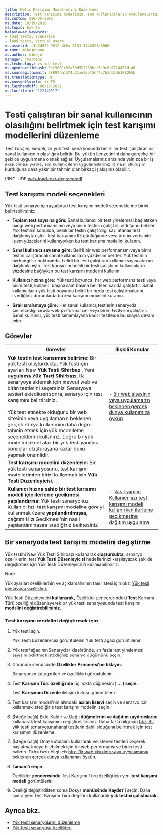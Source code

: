 ```yaml
---
title: Metin Karışımı Modellerini Düzenleme
description: Test karışımı modelinin, son kullanıcıların uygulamalarınız ile nasıl etkileşime geçmeleri hakkında daha yakından bilgi veren çeşitli iş akışlarına sahip olmak için nasıl olanaklı olduğunu öğrenin.
ms.custom: SEO-VS-2020
ms.date: 10/19/2016
ms.topic: how-to
helpviewer_keywords:
- load tests, scenarios
- load tests, virtual users
ms.assetid: e3b7d952-9012-400a-8131-3444390a6066
author: mikejo5000
ms.author: mikejo
manager: jmartens
ms.technology: vs-ide-test
ms.openlocfilehash: 6bf9001d07a56d521283bcd5e9c6b7774437df48
ms.sourcegitcommit: 68897da7d74c31ae1ebf5d47c7b5ddc9b108265b
ms.translationtype: MT
ms.contentlocale: tr-TR
ms.lasthandoff: 08/13/2021
ms.locfileid: "122140017"
---
```

# <a name="edit-test-mix-models-to-specify-the-probability-of-a-virtual-user-running-a-test"></a>Testi çalıştıran bir sanal kullanıcının olasılığını belirtmek için test karışımı modellerini düzenleme

Test *karışımı modeli,* bir yük testi senaryosunda belirli bir testi çalıştıran bir sanal kullanıcının olasılığını belirtir. Bu, yükün benzetimini daha gerçekçi bir şekilde uygulamana olanak sağlar. Uygulamalarınız arasında yalnızca bir iş akışı olması yerine, son kullanıcıların uygulamalarınız ile nasıl etkileşim kurduğuna daha yakın bir tahmin olan birkaç iş akışınız olabilir.

[!INCLUDE [web-load-test-deprecated](includes/web-load-test-deprecated.md)]

## <a name="test-mix-model-options"></a>Test karışımı modeli seçenekleri

Yük testi senaryo için aşağıdaki test karışımı modeli seçeneklerine birini belirtebilirsiniz:

- **Toplam test sayısına göre:** Sanal kullanıcı bir test yinelemesi başlatırken hangi web performansının veya birim testinin çalıştırılı olduğunu belirler. Yük testinin sonunda, belirli bir testin çalıştırdığı sayı atanan test dağıtımıyla eşler. Test karışımını IIS günlüğünde veya üretim verisinde işlem yüzdelerini kullanıyorken bu test karışımı modelini kullanın.

- **Sanal kullanıcı sayısına göre:** Belirli bir web performansını veya birim testini çalıştıracak sanal kullanıcıların yüzdesini belirler. Yük testinin herhangi bir noktasında, belirli bir testi çalıştıran kullanıcı sayısı atanan dağıtımla eştir. Test karışımını belirli bir testi çalıştıran kullanıcıların yüzdesine bağlıyken bu test karışımı modelini kullanın.

- **Kullanıcı hızına göre:** Yük testi boyunca, her web performans testi veya birim testi, kullanıcı başına saat başına belirtilen sayıda çalıştırtır. Sanal kullanıcıların yük testi boyunca belirli bir hızda test çalıştırmalarını istediğiniz durumlarda bu test karışımı modelini kullanın.

- **Sıralı sıralamaya göre:** Her sanal kullanıcı, testlerin senaryoda tanımlandığı sırada web performansını veya birim testlerini çalıştırır. Sanal kullanıcı, yük testi tamamlayana kadar testlerde bu sırayla devam eder.

## <a name="tasks"></a>Görevler

|Görevler|İlişkili Konular|
|-|-----------------------|
|**Yük testin test karışımını belirtme:** Bir yük testi oluşturdukta, Yük testi için ayarları New **Yük Testi Sihirbazı.** Yeni **uygulama Yük Testi Sihirbazı,** ilk senaryoya eklemek için mevcut web ve birim testlerini seçersiniz. Senaryoya testleri ekledikten sonra, senaryo için test karışımını belirtirsiniz.<br /><br /> Yük test etmekte olduğunu bir web sitesinin veya uygulamanın beklenen gerçek dünya kullanımını daha doğru tahmin etmek için yük modelleme seçeneklerini kullanırız. Doğru bir yük modelini temel alan bir yük testi yanıltıcı sonuçlar oluşturayana kadar bunu yapmak önemlidir.|-   [Bir web sitesinin veya uygulamanın beklenen gerçek dünya kullanımına öykün](../test/emulate-real-world-usage-of-a-web-site-in-a-load-test-using-test-mix-models.md)|
|**Test karışımı modelini düzenleyin:** Bir yük testi senaryosunu, test karışımı modellerinden birini kullanmak için **Yük Testi Düzenleyicisi.**||
|**Kullanıcı hızına sahip bir test karışımı modeli için ilerleme gecikmesi yapılandırma:** Yük testi senaryonuz Kullanıcı hızı test karışımı modeline göre'yi kullanmak üzere **yapılandırılmışsa,** dağıtım Hızı Gecikmesi'nin nasıl yapılandırılmasını istediğiniz belirtesiniz.|-   [Nasıl yapılır: Kullanıcı hızı test karışımı modeli kullanırken ilerleme gecikmesine dağıtım uygulama](../test/how-to-apply-distribution-to-pacing-delay-when-using-a-user-pace-test-mix-model.md)|

## <a name="change-the-test-mix-model-in-a-scenario"></a>Bir senaryoda test karışımı modelini değiştirme

Yük testini New Yük Testi Sihirbazı kullanarak **oluşturdukta,** senaryo özelliklerini test **Yük Testi Düzenleyicisi** hedeflerinizi karşılayacak şekilde değiştirmek için Yük Testi Düzenleyicisi'ı kullanabilirsiniz.

> [!NOTE]
> Yük ayarları özelliklerinin ve açıklamalarının tam listesi için bkz. [Yük testi senaryosu özellikleri.](../test/load-test-scenario-properties.md)

Yük Testi Düzenleyicisi **kullanarak,** Özellikler penceresindeki **Test** Karışımı Türü özelliğini düzenleyerek bir yük testi senaryosunda test karışımı **modelini değiştirebilirsiniz.**

### <a name="to-change-the-test-mix-model"></a>Test karışımı modelini değiştirmek için

1. Yük testi açın.

     Yük Testi Düzenleyicisi  görüntülenir. Yük testi ağacı görüntülenir.

2. Yük *testi* ağacının Senaryolar klasöründe, en fazla test yinelemesi sayısını belirtmek istediğiniz senaryo düğümünü seçin.

3. Görünüm menüsünde **Özellikler** **Penceresi'ne tıklayın.**

     Senaryonun kategorileri ve özellikleri görüntülenir.

4. Test **Karışımı Türü özelliğinde** üç nokta düğmesini ( **... ) seçin.**

     Test **Karışımını Düzenle** iletişim kutusu görüntülenir.

5. Test karışımı modeli'nin altındaki **açılan listeyi** seçin ve senaryo için kullanmak istediğiniz test karışımı modelini seçin.

6. (İsteğe bağlı) Ekle, Kaldır ve Dağıt **düğmelerini ve** **dağıtım kaydırıcılarını** kullanarak test karışımını değiştirebilirsiniz.  Daha fazla bilgi için [bkz. Bir yük testi senaryosuna](../test/edit-the-test-mix-to-specify-which-web-browsers-types-in-a-load-test-scenario.md)hangi testlerin dahil olduğunu belirtmek için test karışımını düzenleme.

7. (İsteğe bağlı) Onay kutularını kullanarak ve istenen testleri seçerek başlatmak veya bitebilmek için bir web performansı ve birim testi belirtin. Daha fazla bilgi için [bkz. Bir web sitesinin veya uygulamanın beklenen gerçek dünya kullanımını öykün.](../test/emulate-real-world-usage-of-a-web-site-in-a-load-test-using-test-mix-models.md)

8. **Tamam'ı seçin.**

     Özellikler **penceresinde** Test Karışımı Türü özelliği için yeni **test karışımı modeli** görüntülenir.

9. Özelliği değiştirdikten sonra Dosya **menüsünde Kaydet'i** seçin.  Daha sonra yeni Test Karışımı Türü değerini kullanarak **yük testini çalıştırarak.**

## <a name="see-also"></a>Ayrıca bkz.

- [Yük testi senaryolarını düzenleme](../test/edit-load-test-scenarios.md)
- [Yük testi senaryosu özellikleri](../test/load-test-scenario-properties.md)
